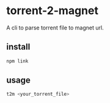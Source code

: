 # torrent-2-magnet

A cli to parse torrent file to magnet url.


## install

```bash
npm link
```

## usage

```bash
t2m <your_torrent_file>
```